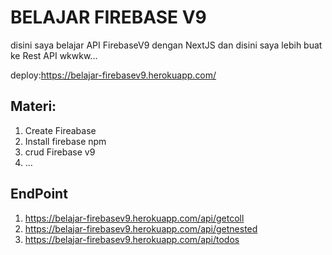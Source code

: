 # BELAJAR FIREBASE V9

disini saya belajar API FirebaseV9 dengan NextJS
dan disini saya lebih buat ke Rest API wkwkw...

deploy:https://belajar-firebasev9.herokuapp.com/

## Materi:

1. Create Fireabase
2. Install firebase npm
3. crud Firebase v9
4. ...

## EndPoint

1. https://belajar-firebasev9.herokuapp.com/api/getcoll
2. https://belajar-firebasev9.herokuapp.com/api/getnested
3. https://belajar-firebasev9.herokuapp.com/api/todos
